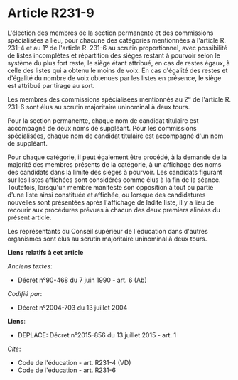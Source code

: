# Article R231-9

L'élection des membres de la section permanente et des commissions spécialisées a lieu, pour chacune des catégories
mentionnées à l'article R. 231-4 et au 1° de l'article R. 231-6 au scrutin proportionnel, avec possibilité de listes
incomplètes et répartition des sièges restant à pourvoir selon le système du plus fort reste, le siège étant attribué, en cas
de restes égaux, à celle des listes qui a obtenu le moins de voix. En cas d'égalité des restes et d'égalité du nombre de voix
obtenues par les listes en présence, le siège est attribué par tirage au sort. 

Les membres des commissions spécialisées mentionnés au 2° de l'article R. 231-6 sont élus au scrutin majoritaire uninominal à
deux tours. 

Pour la section permanente, chaque nom de candidat titulaire est accompagné de deux noms de suppléant. Pour les commissions
spécialisées, chaque nom de candidat titulaire est accompagné d'un nom de suppléant. 

Pour chaque catégorie, il peut également être procédé, à la demande de la majorité des membres présents de la catégorie, à un
affichage des noms des candidats dans la limite des sièges à pourvoir. Les candidats figurant sur les listes affichées sont
considérés comme élus à la fin de la séance. Toutefois, lorsqu'un membre manifeste son opposition à tout ou partie d'une
liste ainsi constituée et affichée, ou lorsque des candidatures nouvelles sont présentées après l'affichage de ladite liste,
il y a lieu de recourir aux procédures prévues à chacun des deux premiers alinéas du présent article. 

Les représentants du Conseil supérieur de l'éducation dans d'autres organismes sont élus au scrutin majoritaire uninominal à
deux tours.

**Liens relatifs à cet article**

_Anciens textes_:

  - Décret n°90-468 du 7 juin 1990 - art. 6 (Ab)

_Codifié par_:

  - Décret n°2004-703 du 13 juillet 2004

**Liens**:

  - DEPLACE: Décret n°2015-856 du 13 juillet 2015 - art. 1

_Cite_:

  - Code de l'éducation - art. R231-4 (VD)
  - Code de l'éducation - art. R231-6
